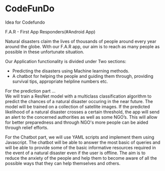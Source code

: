 # CodeFunDo
Idea for Codefundo

F.A.R - First App Responders(#Android App)

Natural disasters claim the lives of thousands of people around every year around the globe.  With our F.A.R app, our aim is to reach as many people as possible in these unfortunate situation.

Our Application functionality is divided under Two sections:

- Predicting the disasters using Machine learning methods.
- A chatbot for helping the people and guiding them through, providing survival tips, appropriate helpline numbers etc.

For the prediction part …  
We will train a ResNet model with a multiclass classification algorithm to predict the chances of a natural disaster occuring in the near future. The model will be trained on a collection of satellite images. If the predicted likelihood of a natural disaster crosses a certain threshold, the app will send an alert to the concerned authorities as well as some NGO’s. This will allow for better preparedness and through NGO's more people can be aided through relief efforts.  

For the Chatbot part, we will use YAML scripts and implement them using Javascript. The chatbot will be able to answer the most basic of queries and will be able to provide some of the basic informative resources required in the event of a natural disaster even if the user is offline. The aim is to reduce the anxiety of the people and help them to become aware of all the possible ways that they can help themselves and others. 

